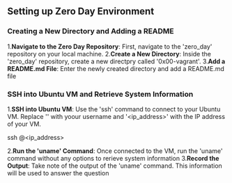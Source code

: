 ## Setting up Zero Day Environment

### Creating a New Directory and Adding a README

1.**Navigate to the Zero Day Repository**: First, navigate to the 'zero_day' repository on your local machine.
2.**Create a New Directory**: Inside the 'zero_day' repository, create a new directpry called '0x00-vagrant'.
3.**Add a README.md File**: Enter the newly created directory and add a README.md file

### SSH into Ubuntu VM and Retrieve System Information

1.**SSH into Ubuntu VM**: Use the 'ssh' command to connect to your Ubuntu VM. Replace '<username>' with yoour username and '<ip_address>' with the IP address of your VM.

  ssh <username>@<ip_address>

2.**Run the 'uname' Command**: Once connected to the VM, run the 'uname' command without any options to rerieve system information
3.**Record the Output**: Take note of the output of the 'uname' command. This information will be used to answer the question
